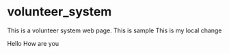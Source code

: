 # volunteer_system
This is a volunteer system web page.
This is sample
This is my local change

Hello How are you
